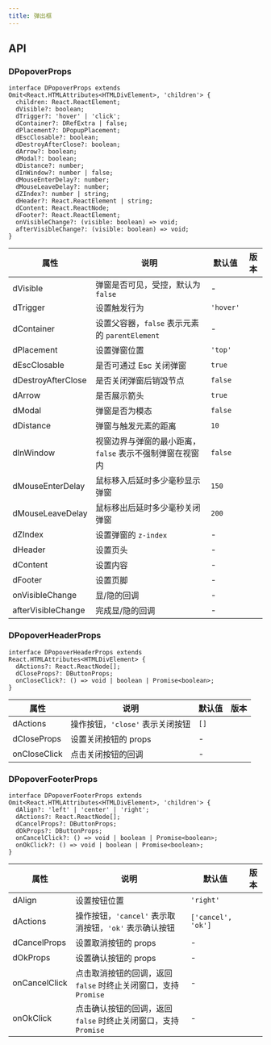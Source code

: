 ```yaml
---
title: 弹出框
---
```


## API

### DPopoverProps

```tsx
interface DPopoverProps extends Omit<React.HTMLAttributes<HTMLDivElement>, 'children'> {
  children: React.ReactElement;
  dVisible?: boolean;
  dTrigger?: 'hover' | 'click';
  dContainer?: DRefExtra | false;
  dPlacement?: DPopupPlacement;
  dEscClosable?: boolean;
  dDestroyAfterClose?: boolean;
  dArrow?: boolean;
  dModal?: boolean;
  dDistance?: number;
  dInWindow?: number | false;
  dMouseEnterDelay?: number;
  dMouseLeaveDelay?: number;
  dZIndex?: number | string;
  dHeader?: React.ReactElement | string;
  dContent: React.ReactNode;
  dFooter?: React.ReactElement;
  onVisibleChange?: (visible: boolean) => void;
  afterVisibleChange?: (visible: boolean) => void;
}
```

<!-- prettier-ignore-start -->
| 属性 | 说明 | 默认值 | 版本 | 
| --- | --- | --- | --- | 
| dVisible | 弹窗是否可见，受控，默认为 `false` | - |  |
| dTrigger | 设置触发行为 | `'hover'` |  |
| dContainer | 设置父容器，`false` 表示元素的 `parentElement` | - |  |
| dPlacement | 设置弹窗位置 | `'top'` |  |
| dEscClosable | 是否可通过 Esc 关闭弹窗 | `true` |  |
| dDestroyAfterClose | 是否关闭弹窗后销毁节点 | `false` |  |
| dArrow | 是否展示箭头 | `true` |  |
| dModal | 弹窗是否为模态 | `false` |  |
| dDistance | 弹窗与触发元素的距离 | `10` |  |
| dInWindow | 视窗边界与弹窗的最小距离， `false` 表示不强制弹窗在视窗内 | `false` |  |
| dMouseEnterDelay | 鼠标移入后延时多少毫秒显示弹窗 | `150` |  |
| dMouseLeaveDelay | 鼠标移出后延时多少毫秒关闭弹窗 | `200` |  |
| dZIndex | 设置弹窗的 `z-index` | - |  |
| dHeader | 设置页头 | - |  |
| dContent | 设置内容 | - |  |
| dFooter | 设置页脚 | - |  |
| onVisibleChange | 显/隐的回调 | - |  |
| afterVisibleChange | 完成显/隐的回调 | - |  |
<!-- prettier-ignore-end -->

### DPopoverHeaderProps

```tsx
interface DPopoverHeaderProps extends React.HTMLAttributes<HTMLDivElement> {
  dActions?: React.ReactNode[];
  dCloseProps?: DButtonProps;
  onCloseClick?: () => void | boolean | Promise<boolean>;
}
```

<!-- prettier-ignore-start -->
| 属性 | 说明 | 默认值 | 版本 | 
| --- | --- | --- | --- | 
| dActions | 操作按钮，`'close'` 表示关闭按钮 | `[]` |  |
| dCloseProps | 设置关闭按钮的 props | - |  |
| onCloseClick | 点击关闭按钮的回调 | - |  |
<!-- prettier-ignore-end -->

### DPopoverFooterProps

```tsx
interface DPopoverFooterProps extends Omit<React.HTMLAttributes<HTMLDivElement>, 'children'> {
  dAlign?: 'left' | 'center' | 'right';
  dActions?: React.ReactNode[];
  dCancelProps?: DButtonProps;
  dOkProps?: DButtonProps;
  onCancelClick?: () => void | boolean | Promise<boolean>;
  onOkClick?: () => void | boolean | Promise<boolean>;
}
```

<!-- prettier-ignore-start -->
| 属性 | 说明 | 默认值 | 版本 | 
| --- | --- | --- | --- | 
| dAlign | 设置按钮位置 | `'right'` |  |
| dActions | 操作按钮，`'cancel'` 表示取消按钮，`'ok'` 表示确认按钮 | `['cancel', 'ok']` |  |
| dCancelProps | 设置取消按钮的 props | - |  |
| dOkProps | 设置确认按钮的 props | - |  |
| onCancelClick | 点击取消按钮的回调，返回 `false` 时终止关闭窗口，支持 `Promise` | - |  |
| onOkClick | 点击确认按钮的回调，返回 `false` 时终止关闭窗口，支持 `Promise` | - |  |
<!-- prettier-ignore-end -->
